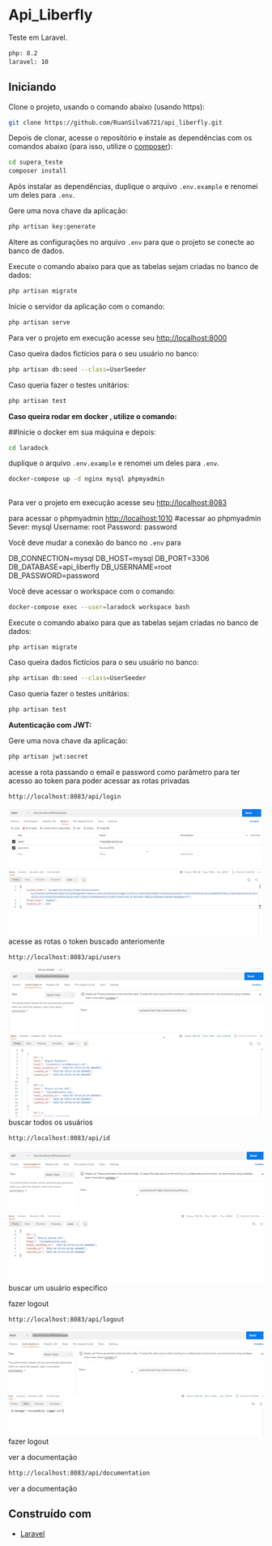 # Api_Liberfly

Teste em Laravel. 

```bash
php: 8.2
laravel: 10
```
## Iniciando

Clone o projeto, usando o comando abaixo (usando https):

```bash
git clone https://github.com/RuanSilva6721/api_liberfly.git
```

Depois de clonar, acesse o repositório e instale as dependências com os comandos abaixo (para isso, utilize o [composer](https://getcomposer.org/)):

```bash
cd supera_teste
composer install
```

Após instalar as dependências, duplique o arquivo `.env.example` e renomei um deles para `.env`.

Gere uma nova chave da aplicação:

```bash
php artisan key:generate
```

Altere as configurações no arquivo `.env` para que o projeto se conecte ao banco de dados.

Execute o comando abaixo para que as tabelas sejam criadas no banco de dados:

```bash
php artisan migrate
```


Inicie o servidor da aplicação com o comando:

```bash
php artisan serve
```
Para ver o projeto em execução acesse seu [http://localhost:8000](http://localhost:8000)

Caso queira dados fictícios para o seu usuário no banco:
```bash
php artisan db:seed --class=UserSeeder
```
Caso queria fazer o testes unitários:

```bash
php artisan test
```

**Caso queira rodar em docker , utilize o comando:**


##Inicie o docker em sua máquina e depois:
```bash
cd laradock
```
duplique o arquivo `.env.example` e renomei um deles para `.env`.
```bash
docker-compose up -d nginx mysql phpmyadmin
```
##
Para ver o projeto em execução acesse seu [http://localhost:8083](http://localhost:8083)

para acessar o phpmyadmin [http://localhost:1010](http://localhost:1010)
#acessar ao phpmyadmin
Sever: mysql
Username: root
Password: password

Você deve mudar a conexão do banco no `.env` para

DB_CONNECTION=mysql
DB_HOST=mysql
DB_PORT=3306
DB_DATABASE=api_liberfly
DB_USERNAME=root
DB_PASSWORD=password

Você deve acessar o workspace com o comando:

```bash
docker-compose exec --user=laradock workspace bash
```
Execute o comando abaixo para que as tabelas sejam criadas no banco de dados:
```bash
php artisan migrate
```

Caso queira dados fictícios para o seu usuário no banco:
```bash
php artisan db:seed --class=UserSeeder
```
Caso queria fazer o testes unitários:

```bash
php artisan test
```
**Autenticação com JWT:**


Gere uma nova chave da aplicação:

```bash
php artisan jwt:secret
```
acesse a rota passando o email e password como parâmetro para ter acesso ao token para poder acessar as rotas privadas
```bash
http://localhost:8083/api/login
```
![Login](./imgReadme/logiinJWT.png)
acesse as rotas o token buscado anteriomente

```bash
http://localhost:8083/api/users
```
![todosUsers](./imgReadme/todos_users.png)
buscar todos os usuários

```bash
http://localhost:8083/api/id
```
![todosUsers](./imgReadme/um_user.png)
buscar um usuário especifico 

fazer logout

```bash
http://localhost:8083/api/logout
```
![todosUsers](./imgReadme/logout.png)
fazer logout

ver a documentação

```bash
http://localhost:8083/api/documentation
```
ver a documentação

## Construído com

* [Laravel](https://laravel.com/)

